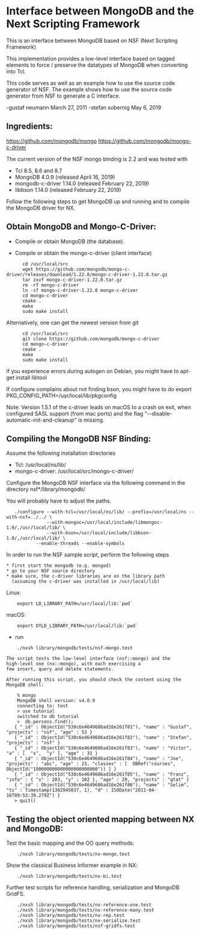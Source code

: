 

# Interface between MongoDB and the Next Scripting Framework #

This is an interface between MongoDB based on NSF (Next Scripting
Framework)

This implementation provides a low-level interface based on tagged elements
to force / preserve the datatypes of MongoDB when converting into Tcl.

This code serves as well as an example how to use the source code generator
of NSF.  The example shows how to use the source code generator from NSF to
generate a C interface.

-gustaf neumann    March 27, 2011
-stefan sobernig     May 6,      2019


## Ingredients: ##

  https://github.com/mongodb/mongo
  https://github.com/mongodb/mongo-c-driver

The current version of the NSF mongo binding is 2.2 and was
tested with
- Tcl 8.5, 8.6 and 8.7
- MongoDB 4.0.9 (released April 16, 2019)
- mongodb-c-driver 1.14.0 (released February 22, 2019)
- libbson 1.14.0 (released February 22, 2019)

Follow the following steps to get MongoDB up and running
and to compile the MongoDB driver for NX.


## Obtain MongoDB and Mongo-C-Driver: ##

- Compile or obtain MongoDB (the database).

- Compile or obtain the mongo-c-driver (client interface)

````
      cd /usr/local/src
      wget https://github.com/mongodb/mongo-c-driver/releases/download/1.22.0/mongo-c-driver-1.22.0.tar.gz
      tar zxvf mongo-c-driver-1.22.0.tar.gz
      rm -rf mongo-c-driver
      ln -sf mongo-c-driver-1.22.0 mongo-c-driver
      cd mongo-c-driver
      cmake .
      make
      sudo make install
````

  Alternatively, one can get the newest version from git

````
      cd /usr/local/src
      git clone https://github.com/mongodb/mongo-c-driver
      cd mongo-c-driver
      cmake .
      make
      sudo make install
````

  If you experience errors during autogen on Debian, you might have to
      apt-get install libtool

  If configure complains about not finding bson, you might have to do
      export PKG_CONFIG_PATH=/usr/local/lib/pkgconfig

  Note: Version 1.5.1 of the c-driver leads on macOS to a crash on
  exit, when configured SASL support (from mac ports) and the flag
  "--disable-automatic-init-and-cleanup" is missing.


## Compiling the MongoDB NSF Binding: ##

Assume the following installation directories

  - Tcl:             /usr/local/ns/lib/
  - mongo-c-driver: /usr/local/src/mongo-c-driver/

Configure the MongoDB NSF interface via the following
command in the directory nsf*/library/mongodb/

You will probably have to adjust the paths.

````
   ./configure --with-tcl=/usr/local/ns/lib/ --prefix=/usr/local/ns --with-nsf=../../ \
               --with-mongoc=/usr/local/include/libmongoc-1.0/,/usr/local/lib/ \
               --with-bson=/usr/local/include/libbson-1.0/,/usr/local/lib/ \
	       --enable-threads --enable-symbols
````

In order to run the NSF sample script, perform the following steps

	* first start the mongodb (e.g. mongod)
	* go to your NSF source directory
	* make sure, the c-driver libraries are on the library path
      (assuming the c-driver was installed in /usr/local/lib)

Linux:

````
    export LD_LIBRARY_PATH=/usr/local/lib:`pwd`
````


macOS:

````
    export DYLD_LIBRARY_PATH=/usr/local/lib:`pwd`
````

  * run

````
    ./nxsh library/mongodb/tests/nsf-mongo.test
````

    The script tests the low-level interface (nsf::mongo) and the
    high-level one (nx::mongo), with each exercising a
    few insert, query and delete statements.

    After running this script, you should check the content using the
    MongoDB shell:

````
    % mongo
    MongoDB shell version: v4.0.9
    connecting to: test
    > use tutorial
    switched to db tutorial
    >  db.persons.find();
   { "_id" : ObjectId("530c6e4649686ad16e261f81"), "name" : "Gustaf", "projects" : "nsf", "age" : 53 }
   { "_id" : ObjectId("530c6e4649686ad16e261f82"), "name" : "Stefan", "projects" : "nsf" }
   { "_id" : ObjectId("530c6e4649686ad16e261f83"), "name" : "Victor", "a" : [  "x",  "y" ], "age" : 31 }
   { "_id" : ObjectId("530c6e4649686ad16e261f84"), "name" : "Joe", "projects" : "abc", "age" : 23, "classes" : [  DBRef("courses", ObjectId("100000000000000000000000")) ] }
   { "_id" : ObjectId("530c6e4649686ad16e261f85"), "name" : "Franz", "info" : { "x" : 203, "y" : 102 }, "age" : 29, "projects" : "gtat" }
   { "_id" : ObjectId("530c6e4649686ad16e261f86"), "name" : "Selim", "ts" : Timestamp(1302945037, 1), "d" : ISODate("2011-04-16T09:53:39.279Z") }
   > quit()
````

## Testing the object oriented mapping between NX and MongoDB: ##

Test the basic mapping and the OO query methods:

````
    ./nxsh library/mongodb/tests/nx-mongo.test
````

Show the classical Business Informer example in NX:

````
    ./nxsh library/mongodb/tests/nx-bi.test
````

Further test scripts for reference handling, serialization and
MongoDB GridFS.

````
    ./nxsh library/mongodb/tests/nx-reference-one.test
    ./nxsh library/mongodb/tests/nx-reference-many.test
    ./nxsh library/mongodb/tests/nx-rep.test
    ./nxsh library/mongodb/tests/nx-serialize.test
    ./nxsh library/mongodb/tests/nsf-gridfs.test
````
